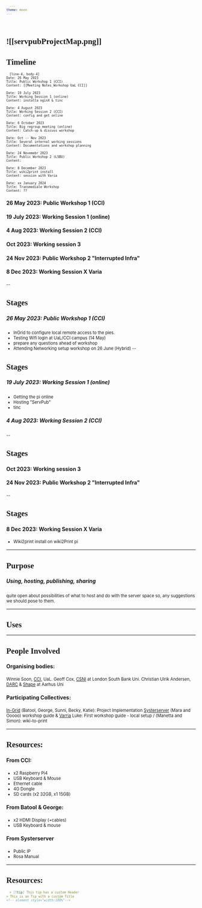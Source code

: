 ```yaml
---
theme: moon
---
```


<header>
<link rel="stylesheet" media="screen" href="https://fontlibrary.org//face/generale-station" type="text/css"/>
</header>

<style>
    
	.tiny-font{
		font-size: 0.5em;
	}

	.markdown-preview-view code{
	         font-size: 0.5em;
	}
	
	pre{
	     font-size: 0.7em!important;
	}
	ul,
	p{
		font-size: 0.8em!important;
	}
	h1,h2,h3{
        font-family : "GeneraleStationRegular"!important;
        font-size: 1.5em!important;
}
	code{
	     padding: 0.5em 1em!important;
	}

.bg{
background: rgb(79,9,121); background: linear-gradient(180deg, rgba(79,9,121,1) 4%, rgba(52,1,45,1) 100%);

}

</style>
![[servpubProjectMap.png]]
---
# Timeline
```timeline-labeled
[line-4, body-4]
Date: 26 May 2023
Title: Public Workshop 1 (CCI)
Content: [[Meeting Notes_Workshop UaL CCI]]

Date: 19 July 2023
Title: Working Session 1 (online)
Content: installa nginX & tinc

Date: 4 August 2023
Title: Working Session 2 (CCI)
Content: config and get online

Date: 6 October 2023
Title: Big regroup meeting (online)
Content: Catch-up & discuss workshop

Date: Oct -- Nov 2023
Title: Several internal working sessions
Content: Documentations and workshop planning

Date: 24 Novemebr 2023
Title: Public Workshop 2 (LSBU)
Content:

Date: 8 December 2023
Title: wiki2print install
Content: session with Varia 

Date: xx January 2024
Title: Transmediale Workshop
Content: ??
```
#### 26 May 2023: Public Workshop 1 (CCI)
#### 19 July 2023: Working Session 1 (online)

#### 4 Aug 2023: Working Session 2 (CCI)

#### Oct 2023: Working session 3 

#### 24 Nov 2023: Public Workshop 2 "Interrupted Infra"

#### 8 Dec 2023: Working Session X Varia

--
# Stages
##### 26 May 2023: Public Workshop 1 (CCI)
- InGrid to configure local remote access to the pies.
- Testing Wifi login at UaL/CCI campus (14 May)
- prepare any questions ahead of workshop
- Attending Networking setup workshop on 26 June (Hybrid)
--
# Stages
##### 19 July 2023: Working Session 1 (online)
- Getting the pi online 
- Hosting "ServPub"
- tinc

##### 4 Aug 2023: Working Session 2 (CCI)
--
# Stages
#### Oct 2023: Working session 3 

#### 24 Nov 2023: Public Workshop 2 "Interrupted Infra"
--
# Stages
#### 8 Dec 2023: Working Session X Varia
- Wiki2print install on wiki2Print pi
---
# Purpose
##### Using, hosting, publishing, sharing
quite open about possibilities of what to host and do with the server space so, any suggestions we should pose to them.

---
# Uses

---
# People Involved
#### Organising bodies: 
Winnie Soon, [CCI](https://www.arts.ac.uk/creative-computing-institute), UaL.
Geoff Cox, [CSNI](https://www.centreforthestudyof.net/?page_id=756) at London South Bank Uni.
Christian Ulrik Andersen, [DARC](https://darc.au.dk) & [Shape](https://shape.au.dk) at Aarhus Uni

#### Participating Collectives: 
[In-Grid](https://www.in-grid.io/) (Batool, George, Sunni, Becky, Katie): Project Implementation
[Systerserver](https://systerserver.net) (Mara and Ooooo) workshop guide & 
[Varria](https://cc.vvvvvvaria.org) Luke: First workshop guide - local setup / (Manetta and Simon): wiki-to-print 

---
# Resources:
#### From CCI:
- x2 Raspberry Pi4
- USB Keyboard & Mouse
- Ethernet cable
- 4G Dongle
- SD cards (x2 32GB, x1 15GB)
#### From Batool & George:
- x2 HDMI Display (+cables)
- USB Keyboard & mouse
#### From Systerserver
- Public IP
- Rosa Manual 
---
# Resources:
```md
> [!tip] This tip has a custom Header
> This is an Tip with a custom Title
<!-- element style="width:100%"-->
```

